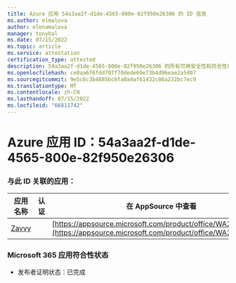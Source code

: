 ```yaml
---
title: Azure 应用 54a3aa2f-d1de-4565-800e-82f950e26306 的 ID 信息
ms.author: elmalova
author: elenamalova
manager: tonybal
ms.date: 07/15/2022
ms.topic: article
ms.service: attestation
certification_type: attested
description: 54a3aa2f-d1de-4565-800e-82f950e26306 的所有可用安全性和符合性信息信息。
ms.openlocfilehash: ce0aa6f6fdd707f70dede69e73b4d96eae2a5d07
ms.sourcegitcommit: 9e5c6c3b4885bc6fa0a4af61432c86a232bc7ec9
ms.translationtype: MT
ms.contentlocale: zh-CN
ms.lasthandoff: 07/15/2022
ms.locfileid: "66811742"
---
```

# <a name="azure-app-id-54a3aa2f-d1de-4565-800e-82f950e26306"></a>Azure 应用 ID：54a3aa2f-d1de-4565-800e-82f950e26306


### <a name="apps-associated-with-this-id"></a>与此 ID 关联的应用：
| **应用名称** | **认证** | **在 AppSource 中查看** |
|--------------|---------------|-----------------------|
| [Zavvy](../forward/WA200003965.md) |  | [https://appsource.microsoft.com/product/office/WA200003965](https://appsource.microsoft.com/product/office/WA200003965) |

### <a name="microsoft-365-app-compliance-status"></a>Microsoft 365 应用符合性状态
- 发布者证明状态：已完成
